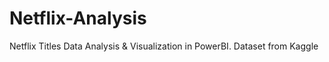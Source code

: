 # Netflix-Analysis
Netflix Titles Data Analysis &amp; Visualization in PowerBI. Dataset from Kaggle
